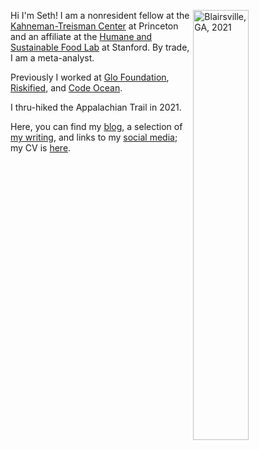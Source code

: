 Hi I'm Seth!  <img align="right" src="/./_index_files/homepage-photos/YHITW-face.JPG" alt="Blairsville, GA, 2021" width="42%" height="42%"/> I am a nonresident fellow at the [Kahneman-Treisman Center](https://behavioralpolicy.princeton.edu/) at Princeton and an affiliate at the [Humane and Sustainable Food Lab](https://www.foodlabstanford.com/) at Stanford. By trade, I am a meta-analyst.

Previously I worked at [Glo Foundation](https://www.glodollar.org/), [Riskified](https://www.riskified.com/), and [Code Ocean](https://codeocean.com/).

I thru-hiked the Appalachian Trail in 2021. 

Here, you can find my [blog](/blog), a selection of [my writing](/portfolio), and links to my [social media](/other-selves); my CV is [here](https://www.dropbox.com/s/g14078i3nh7q0yp/Seth_Green_CV.pdf?dl=0).